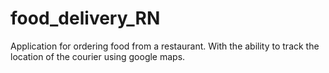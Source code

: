 # food_delivery_RN
Application for ordering food from a restaurant. With the ability to track the location of the courier using google maps.
